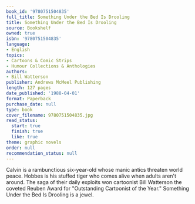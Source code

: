 ```yaml
---
book_id: '9780751504835'
full_title: Something Under the Bed Is Drooling
title: Something Under the Bed Is Drooling
source: Bookshelf
owned: true
isbn: '9780751504835'
language:
- English
topics:
- Cartoons & Comic Strips
- Humour Collections & Anthologies
authors:
- Bill Watterson
publisher: Andrews McMeel Publishing
length: 127 pages
date_published: '1988-04-01'
format: Paperback
purchase_date: null
type: book
cover_filename: 9780751504835.jpg
read_status:
  start: true
  finish: true
  like: true
theme: graphic novels
order: null
recommendation_status: null
---
```

Calvin is a rambunctious six-year-old whose manic antics threaten world peace. Hobbes is his stuffed tiger who comes alive when adults aren't around. The saga of their daily exploits won cartoonist Bill Watterson the coveted Reuben Award for "Outstanding Cartoonist of the Year." Something Under the Bed Is Drooling is a jewel.

